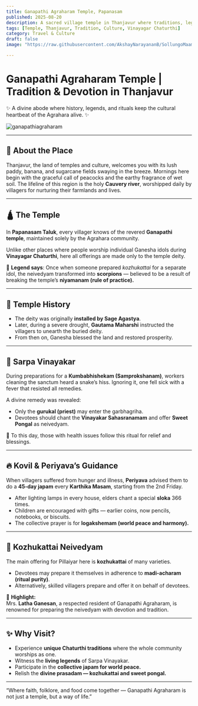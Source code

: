 ```yaml
---
title: Ganapathi Agraharam Temple, Papanasam  
published: 2025-08-20  
description: A sacred village temple in Thanjavur where traditions, legends, and unique Vinayagar Chaturthi celebrations bring the community together.  
tags: [Temple, Thanjavur, Tradition, Culture, Vinayagar Chaturthi]  
category: Travel & Culture  
draft: false  
image: "https://raw.githubusercontent.com/AkshayNarayananB/SollungoMaami/master/images/ganapathiagraharam.png"  

---
```


# Ganapathi Agraharam Temple | Tradition & Devotion in Thanjavur  

✨ A divine abode where history, legends, and rituals keep the cultural heartbeat of the Agrahara alive. ✨  

![ganapathiagraharam](https://raw.githubusercontent.com/AkshayNarayananB/SollungoMaami/master/images/ganapathiagraharam.png)

---

## 🌾 About the Place  

Thanjavur, the land of temples and culture, welcomes you with its lush paddy, banana, and sugarcane fields swaying in the breeze. Mornings here begin with the graceful call of peacocks and the earthy fragrance of wet soil. The lifeline of this region is the holy **Cauvery river**, worshipped daily by villagers for nurturing their farmlands and lives.  

---

## 🛕 The Temple  

In **Papanasam Taluk**, every villager knows of the revered **Ganapathi temple**, maintained solely by the Agrahara community.  

Unlike other places where people worship individual Ganesha idols during **Vinayagar Chaturthi**, here all offerings are made only to the temple deity.  

💫 **Legend says**: Once when someone prepared *kozhukattai* for a separate idol, the neivedyam transformed into **scorpions** — believed to be a result of breaking the temple’s **niyamanam (rule of practice).**  

---

## 📜 Temple History  

- The deity was originally **installed by Sage Agastya**.  
- Later, during a severe drought, **Gautama Maharshi** instructed the villagers to unearth the buried deity.  
- From then on, Ganesha blessed the land and restored prosperity.  

---

## 🐍 Sarpa Vinayakar  

During preparations for a **Kumbabhishekam (Samprokshanam)**, workers cleaning the sanctum heard a snake’s hiss. Ignoring it, one fell sick with a fever that resisted all remedies.  

A divine remedy was revealed:  
- Only the **gurukal (priest)** may enter the garbhagriha.  
- Devotees should chant the **Vinayakar Sahasranamam** and offer **Sweet Pongal** as neivedyam.  

🙏 To this day, those with health issues follow this ritual for relief and blessings.  

---

## 🔥 Kovil & Periyava’s Guidance  

When villagers suffered from hunger and illness, **Periyava** advised them to do a **45-day japam** every **Karthika Masam**, starting from the 2nd Friday.  

- After lighting lamps in every house, elders chant a special **sloka** 366 times.  
- Children are encouraged with gifts — earlier coins, now pencils, notebooks, or biscuits.  
- The collective prayer is for **logakshemam (world peace and harmony).**  

---

## 🥟 Kozhukattai Neivedyam  

The main offering for Pillaiyar here is **kozhukattai** of many varieties.  
- Devotees may prepare it themselves in adherence to **madi-acharam (ritual purity)**.  
- Alternatively, skilled villagers prepare and offer it on behalf of devotees.  

🌟 **Highlight:**  
Mrs. **Latha Ganesan**, a respected resident of Ganapathi Agraharam, is renowned for preparing the neivedyam with devotion and tradition.  

---

## ✨ Why Visit?  

- Experience **unique Chaturthi traditions** where the whole community worships as one.  
- Witness the **living legends** of Sarpa Vinayakar.  
- Participate in the **collective japam for world peace.**  
- Relish the **divine prasadam — kozhukattai and sweet pongal.**  

---
“Where faith, folklore, and food come together — Ganapathi Agraharam is not just a temple, but a way of life.”  
